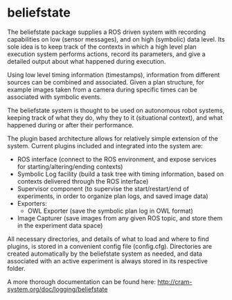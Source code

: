 beliefstate
===

The beliefstate package supplies a ROS driven system with recording capabilities on low (sensor messages), and on high (symbolic) data level. Its sole idea is to keep track of the contexts in which a high level plan execution system performs actions, record its parameters, and give a detailed output about what happened during execution.

Using low level timing information (timestamps), information from different sources can be combined and associated. Given a plan structure, for example images taken from a camera during specific times can be associated with symbolic events.

The beliefstate system is thought to be used on autonomous robot systems, keeping track of what they do, why they to it (situational context), and what happened during or after their performance.

The plugin based architecture allows for relatively simple extension of the system. Current plugins included and integrated into the system are:

 * ROS interface (connect to the ROS environment, and expose services for starting/altering/ending contexts)
 * Symbolic Log facility (build a task tree with timing information, based on contexts delivered through the ROS interface)
 * Supervisor component (to supervise the start/restart/end of experiments, in order to organize plan logs, and saved image data)
 * Exporters:
   * OWL Exporter (save the symbolic plan log in OWL format)
 * Image Capturer (save images from any given ROS topic, and store them in the experiment data space)

All necessary directories, and details of what to load and where to find plugins, is stored in a convenient config file (config.cfg). Directories are created automatically by the beliefstate system as needed, and data associated with an active experiment is always stored in its respective folder.

A more thorough documentation can be found here: http://cram-system.org/doc/logging/beliefstate